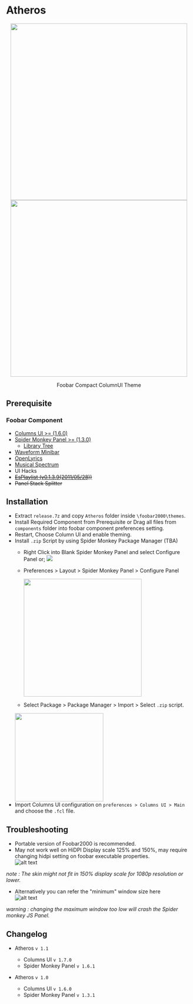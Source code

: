 # Atheros  
<p align="center">
<img src="https://user-images.githubusercontent.com/29189359/173229414-33e5bf10-d047-43c5-afa6-99d2b681f0b5.png" width="480">
<img src="https://user-images.githubusercontent.com/29189359/173229700-826c8d8a-9f00-4e71-9963-e3f7c064e9a3.png" width="480">
</p>

<p align=center> Foobar Compact ColumnUI Theme </p>

## Prerequisite

### Foobar Component  

- [Columns UI >= (1.6.0)](https://github.com/reupen/columns_ui "foo_ui_columns")
- [Spider Monkey Panel >= (1.3.0)](https://github.com/TheQwertiest/foo_spider_monkey_panel "foo_spider_monkey_panel")
  - [Library Tree](https://github.com/Wil-B/Library-Tree)
- [Waveform Minibar](https://wiki.hydrogenaud.io/index.php?title=Foobar2000:Components/Waveform_Minibar_(mod)_(foo_wave_minibar_mod) "foo_wave_minibar_mod")
- [OpenLyrics](https://github.com/jacquesh/foo_openlyrics)
- [Musical Spectrum](https://wiki.hydrogenaud.io/index.php?title=Foobar2000:Components/Musical_Spectrum_(foo_musical_spectrum))
- UI Hacks
- ~~[EsPlaylist (v0.1.3.9(2011/05/28))](http://foo2k.chottu.net/ "outdated")~~
- ~~Panel Stack Splitter~~

## Installation  

- Extract ``release.7z`` and copy ``Atheros`` folder inside ``\foobar2000\themes``.
- Install Required Component from Prerequisite or Drag all files from ``components`` folder into foobar component preferences setting.
- Restart, Choose Column UI and enable theming.  
- Install `.zip` Script by using Spider Monkey Package Manager (TBA)
  - Right Click into Blank Spider Monkey Panel and select Configure Panel or;
    <img src="../main/etc/script.png">
  - Preferences > Layout > Spider Monkey Panel > Configure Panel  

    <img src="../main/etc/SMP.png" width="320">  
  - Select Package > Package Manager > Import > Select `.zip` script.
  <img src="../main/etc/SMP-packman.png" width="240">
- Import Columns UI configuration on ``preferences > Columns UI > Main`` and choose the ``.fcl`` file.  

## Troubleshooting  

- Portable version of Foobar2000 is recommended.
- May not work well on HiDPI Display scale 125% and 150%, may require changing hidpi setting on foobar executable properties.  
![alt text](../main/etc/hidpi.png "Foobar.exe Properties > Compatibility > Change HiDPI Settings")  

*note : The skin might not fit in 150% display scale for 1080p resolution or lower.*  

- Alternatively you can refer the "minimum" window size here  
![alt text](../main/etc/window.png "Preference > Display > Main Window (UI Hacks)")

*warning : changing the maximum window too low will crash the Spider monkey JS Panel.*

## Changelog

- Atheros `v 1.1`
  - Columns UI `v 1.7.0`  
  - Spider Monkey Panel `v 1.6.1`  

- Atheros `v 1.0`  
  - Columns UI `v 1.6.0`
  - Spider Monkey Panel `v 1.3.1`

